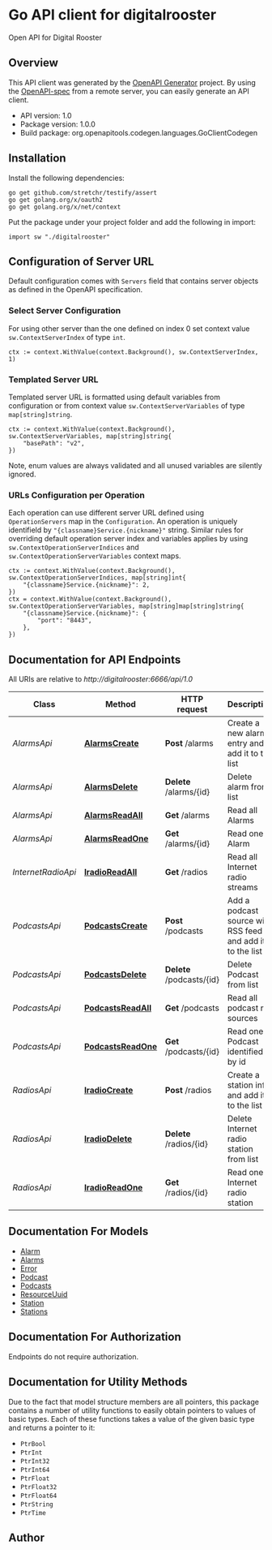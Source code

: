 # Go API client for digitalrooster

Open API for Digital Rooster

## Overview
This API client was generated by the [OpenAPI Generator](https://openapi-generator.tech) project.  By using the [OpenAPI-spec](https://www.openapis.org/) from a remote server, you can easily generate an API client.

- API version: 1.0
- Package version: 1.0.0
- Build package: org.openapitools.codegen.languages.GoClientCodegen

## Installation

Install the following dependencies:

```shell
go get github.com/stretchr/testify/assert
go get golang.org/x/oauth2
go get golang.org/x/net/context
```

Put the package under your project folder and add the following in import:

```golang
import sw "./digitalrooster"
```

## Configuration of Server URL

Default configuration comes with `Servers` field that contains server objects as defined in the OpenAPI specification.

### Select Server Configuration

For using other server than the one defined on index 0 set context value `sw.ContextServerIndex` of type `int`.

```golang
ctx := context.WithValue(context.Background(), sw.ContextServerIndex, 1)
```

### Templated Server URL

Templated server URL is formatted using default variables from configuration or from context value `sw.ContextServerVariables` of type `map[string]string`.

```golang
ctx := context.WithValue(context.Background(), sw.ContextServerVariables, map[string]string{
	"basePath": "v2",
})
```

Note, enum values are always validated and all unused variables are silently ignored.

### URLs Configuration per Operation

Each operation can use different server URL defined using `OperationServers` map in the `Configuration`.
An operation is uniquely identifield by `"{classname}Service.{nickname}"` string.
Similar rules for overriding default operation server index and variables applies by using `sw.ContextOperationServerIndices` and `sw.ContextOperationServerVariables` context maps.

```
ctx := context.WithValue(context.Background(), sw.ContextOperationServerIndices, map[string]int{
	"{classname}Service.{nickname}": 2,
})
ctx = context.WithValue(context.Background(), sw.ContextOperationServerVariables, map[string]map[string]string{
	"{classname}Service.{nickname}": {
		"port": "8443",
	},
})
```

## Documentation for API Endpoints

All URIs are relative to *http://digitalrooster:6666/api/1.0*

Class | Method | HTTP request | Description
------------ | ------------- | ------------- | -------------
*AlarmsApi* | [**AlarmsCreate**](docs/AlarmsApi.md#alarmscreate) | **Post** /alarms | Create a new alarm entry and add it to the list
*AlarmsApi* | [**AlarmsDelete**](docs/AlarmsApi.md#alarmsdelete) | **Delete** /alarms/{id} | Delete alarm from list
*AlarmsApi* | [**AlarmsReadAll**](docs/AlarmsApi.md#alarmsreadall) | **Get** /alarms | Read all Alarms
*AlarmsApi* | [**AlarmsReadOne**](docs/AlarmsApi.md#alarmsreadone) | **Get** /alarms/{id} | Read one Alarm
*InternetRadioApi* | [**IradioReadAll**](docs/InternetRadioApi.md#iradioreadall) | **Get** /radios | Read all Internet radio streams
*PodcastsApi* | [**PodcastsCreate**](docs/PodcastsApi.md#podcastscreate) | **Post** /podcasts | Add a podcast source with RSS feed and add it to the list
*PodcastsApi* | [**PodcastsDelete**](docs/PodcastsApi.md#podcastsdelete) | **Delete** /podcasts/{id} | Delete Podcast from list
*PodcastsApi* | [**PodcastsReadAll**](docs/PodcastsApi.md#podcastsreadall) | **Get** /podcasts | Read all podcast rss sources
*PodcastsApi* | [**PodcastsReadOne**](docs/PodcastsApi.md#podcastsreadone) | **Get** /podcasts/{id} | Read one Podcast identified by id
*RadiosApi* | [**IradioCreate**](docs/RadiosApi.md#iradiocreate) | **Post** /radios | Create a station info and add it to the list
*RadiosApi* | [**IradioDelete**](docs/RadiosApi.md#iradiodelete) | **Delete** /radios/{id} | Delete Internet radio station from list
*RadiosApi* | [**IradioReadOne**](docs/RadiosApi.md#iradioreadone) | **Get** /radios/{id} | Read one Internet radio station


## Documentation For Models

 - [Alarm](docs/Alarm.md)
 - [Alarms](docs/Alarms.md)
 - [Error](docs/Error.md)
 - [Podcast](docs/Podcast.md)
 - [Podcasts](docs/Podcasts.md)
 - [ResourceUuid](docs/ResourceUuid.md)
 - [Station](docs/Station.md)
 - [Stations](docs/Stations.md)


## Documentation For Authorization

 Endpoints do not require authorization.


## Documentation for Utility Methods

Due to the fact that model structure members are all pointers, this package contains
a number of utility functions to easily obtain pointers to values of basic types.
Each of these functions takes a value of the given basic type and returns a pointer to it:

* `PtrBool`
* `PtrInt`
* `PtrInt32`
* `PtrInt64`
* `PtrFloat`
* `PtrFloat32`
* `PtrFloat64`
* `PtrString`
* `PtrTime`

## Author



